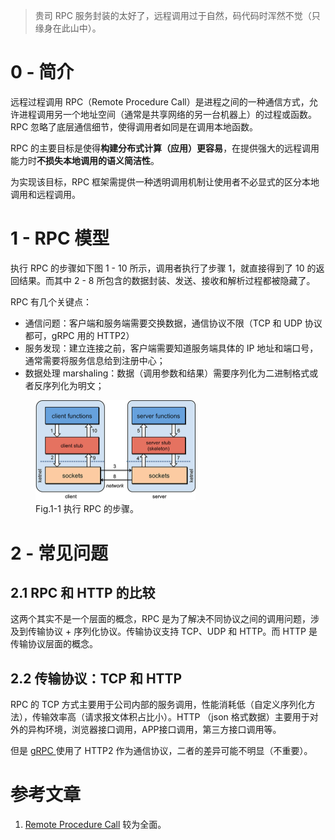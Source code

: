 > 贵司 RPC 服务封装的太好了，远程调用过于自然，码代码时浑然不觉（只缘身在此山中）。

# 0 - 简介

远程过程调用 RPC（Remote Procedure Call）是进程之间的一种通信方式，允许进程调用另一个地址空间（通常是共享网络的另一台机器上）的过程或函数。RPC 忽略了底层通信细节，使得调用者如同是在调用本地函数。

RPC 的主要目标是使得**构建分布式计算（应用）更容易**，在提供强大的远程调用能力时**不损失本地调用的语义简洁性**。

为实现该目标，RPC 框架需提供一种透明调用机制让使用者不必显式的区分本地调用和远程调用。

# 1 - RPC 模型

执行 RPC 的步骤如下图 1 - 10 所示，调用者执行了步骤 1，就直接得到了 10 的返回结果。而其中 2 - 8 所包含的数据封装、发送、接收和解析过程都被隐藏了。

RPC 有几个关键点：

* 通信问题：客户端和服务端需要交换数据，通信协议不限（TCP 和 UDP 协议都可，gRPC 用的 HTTP2）
* 服务发现：建立连接之前，客户端需要知道服务端具体的 IP 地址和端口号，通常需要将服务信息给到注册中心；
* 数据处理 marshaling：数据（调用参数和结果）需要序列化为二进制格式或者反序列化为明文；

<figure>
  <img src="5-RPC只缘身在此山中.assets/45366c44f775abfd0ac3b43bccc1abc3_1440w.jpg" alt="img" style="zoom: 25%;">
  <figcaption>Fig.1-1 执行 RPC 的步骤。</figcaption>
</figure>


# 2 - 常见问题

## 2.1 RPC 和 HTTP 的比较

这两个其实不是一个层面的概念，RPC 是为了解决不同协议之间的调用问题，涉及到传输协议 + 序列化协议。传输协议支持 TCP、UDP 和 HTTP。而 HTTP 是传输协议层面的概念。

## 2.2 传输协议：TCP 和 HTTP

RPC 的 TCP 方式主要用于公司内部的服务调用，性能消耗低（自定义序列化方法），传输效率高（请求报文体积占比小）。HTTP （json 格式数据）主要用于对外的异构环境，浏览器接口调用，APP接口调用，第三方接口调用等。

但是 [gRPC ](https://grpc.io/docs/what-is-grpc/introduction/) 使用了 HTTP2 作为通信协议，二者的差异可能不明显（不重要）。



# 参考文章

1. [Remote Procedure Call](https://people.cs.rutgers.edu/~pxk/417/notes/rpc.html) 较为全面。

